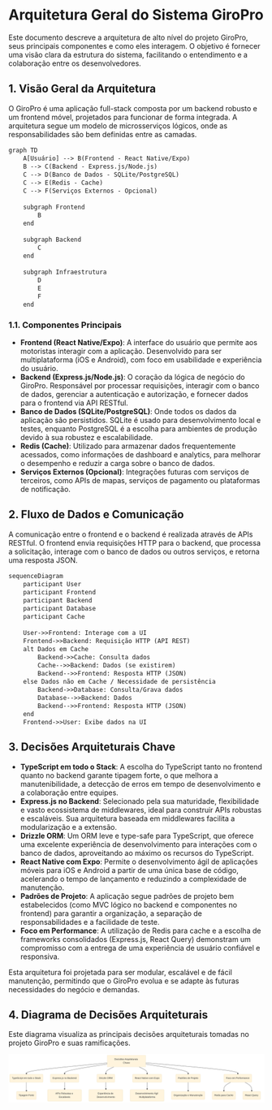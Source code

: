 # Arquitetura Geral do Sistema GiroPro

Este documento descreve a arquitetura de alto nível do projeto GiroPro, seus principais componentes e como eles interagem. O objetivo é fornecer uma visão clara da estrutura do sistema, facilitando o entendimento e a colaboração entre os desenvolvedores.

## 1. Visão Geral da Arquitetura

O GiroPro é uma aplicação full-stack composta por um backend robusto e um frontend móvel, projetados para funcionar de forma integrada. A arquitetura segue um modelo de microsserviços lógicos, onde as responsabilidades são bem definidas entre as camadas.

```mermaid
graph TD
    A[Usuário] --> B(Frontend - React Native/Expo)
    B --> C(Backend - Express.js/Node.js)
    C --> D(Banco de Dados - SQLite/PostgreSQL)
    C --> E(Redis - Cache)
    C --> F(Serviços Externos - Opcional)

    subgraph Frontend
        B
    end

    subgraph Backend
        C
    end

    subgraph Infraestrutura
        D
        E
        F
    end
```

### 1.1. Componentes Principais

*   **Frontend (React Native/Expo)**: A interface do usuário que permite aos motoristas interagir com a aplicação. Desenvolvido para ser multiplataforma (iOS e Android), com foco em usabilidade e experiência do usuário.
*   **Backend (Express.js/Node.js)**: O coração da lógica de negócio do GiroPro. Responsável por processar requisições, interagir com o banco de dados, gerenciar a autenticação e autorização, e fornecer dados para o frontend via API RESTful.
*   **Banco de Dados (SQLite/PostgreSQL)**: Onde todos os dados da aplicação são persistidos. SQLite é usado para desenvolvimento local e testes, enquanto PostgreSQL é a escolha para ambientes de produção devido à sua robustez e escalabilidade.
*   **Redis (Cache)**: Utilizado para armazenar dados frequentemente acessados, como informações de dashboard e analytics, para melhorar o desempenho e reduzir a carga sobre o banco de dados.
*   **Serviços Externos (Opcional)**: Integrações futuras com serviços de terceiros, como APIs de mapas, serviços de pagamento ou plataformas de notificação.

## 2. Fluxo de Dados e Comunicação

A comunicação entre o frontend e o backend é realizada através de APIs RESTful. O frontend envia requisições HTTP para o backend, que processa a solicitação, interage com o banco de dados ou outros serviços, e retorna uma resposta JSON.

```mermaid
sequenceDiagram
    participant User
    participant Frontend
    participant Backend
    participant Database
    participant Cache

    User->>Frontend: Interage com a UI
    Frontend->>Backend: Requisição HTTP (API REST)
    alt Dados em Cache
        Backend->>Cache: Consulta dados
        Cache-->>Backend: Dados (se existirem)
        Backend-->>Frontend: Resposta HTTP (JSON)
    else Dados não em Cache / Necessidade de persistência
        Backend->>Database: Consulta/Grava dados
        Database-->>Backend: Dados
        Backend-->>Frontend: Resposta HTTP (JSON)
    end
    Frontend->>User: Exibe dados na UI
```

## 3. Decisões Arquiteturais Chave

*   **TypeScript em todo o Stack**: A escolha do TypeScript tanto no frontend quanto no backend garante tipagem forte, o que melhora a manutenibilidade, a detecção de erros em tempo de desenvolvimento e a colaboração entre equipes.
*   **Express.js no Backend**: Selecionado pela sua maturidade, flexibilidade e vasto ecossistema de middlewares, ideal para construir APIs robustas e escaláveis. Sua arquitetura baseada em middlewares facilita a modularização e a extensão.
*   **Drizzle ORM**: Um ORM leve e type-safe para TypeScript, que oferece uma excelente experiência de desenvolvimento para interações com o banco de dados, aproveitando ao máximo os recursos do TypeScript.
*   **React Native com Expo**: Permite o desenvolvimento ágil de aplicações móveis para iOS e Android a partir de uma única base de código, acelerando o tempo de lançamento e reduzindo a complexidade de manutenção.
*   **Padrões de Projeto**: A aplicação segue padrões de projeto bem estabelecidos (como MVC lógico no backend e componentes no frontend) para garantir a organização, a separação de responsabilidades e a facilidade de teste.
*   **Foco em Performance**: A utilização de Redis para cache e a escolha de frameworks consolidados (Express.js, React Query) demonstram um compromisso com a entrega de uma experiência de usuário confiável e responsiva.

Esta arquitetura foi projetada para ser modular, escalável e de fácil manutenção, permitindo que o GiroPro evolua e se adapte às futuras necessidades do negócio e demandas.



## 4. Diagrama de Decisões Arquiteturais

Este diagrama visualiza as principais decisões arquiteturais tomadas no projeto GiroPro e suas ramificações.

![Diagrama de Decisões Arquiteturais](diagrama_decisoes.png)



